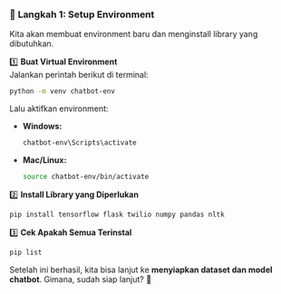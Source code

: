 ### 🔹 **Langkah 1: Setup Environment**

Kita akan membuat environment baru dan menginstall library yang dibutuhkan.

1️⃣ **Buat Virtual Environment**  
Jalankan perintah berikut di terminal:

```sh
python -m venv chatbot-env
```

Lalu aktifkan environment:

- **Windows:**
  ```sh
  chatbot-env\Scripts\activate
  ```
- **Mac/Linux:**
  ```sh
  source chatbot-env/bin/activate
  ```

2️⃣ **Install Library yang Diperlukan**

```sh
pip install tensorflow flask twilio numpy pandas nltk
```

3️⃣ **Cek Apakah Semua Terinstal**

```sh
pip list
```

Setelah ini berhasil, kita bisa lanjut ke **menyiapkan dataset dan model chatbot**. Gimana, sudah siap lanjut? 🚀
